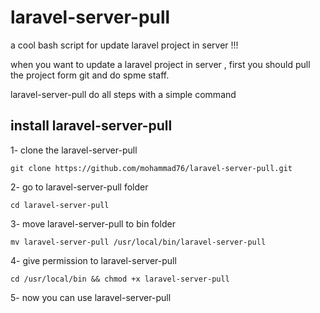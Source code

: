 # laravel-server-pull
a cool bash script for update laravel project in server !!!

when you want to update a laravel project in server , first you should pull the project form git and do spme staff.

laravel-server-pull do all steps with a simple command

## install laravel-server-pull

1- clone the laravel-server-pull
```
git clone https://github.com/mohammad76/laravel-server-pull.git
```

2- go to laravel-server-pull folder
```
cd laravel-server-pull
```

3- move laravel-server-pull to bin folder
```
mv laravel-server-pull /usr/local/bin/laravel-server-pull
```
4- give permission to laravel-server-pull
```
cd /usr/local/bin && chmod +x laravel-server-pull
```
5- now you can use laravel-server-pull
